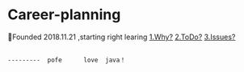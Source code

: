 # Career-planning
:memo:Founded 2018.11.21 ,starting right learing
[1.Why?](./Why.md)
[2.ToDo?](./ToDo.md)
[3.Issues?](./Issues.md)
              
                
                                                                                           ---------  pofe      love  java！
